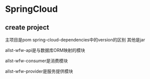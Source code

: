 # SpringCloud

## create project
主项目是pom
spring-cloud-dependencies中的version的区别
其他是jar

allst-wfw-api是与数据库ORM映射的模块

allst-wfw-consumer是消费模块

allst-wfw-provider是服务提供模块
## 
 